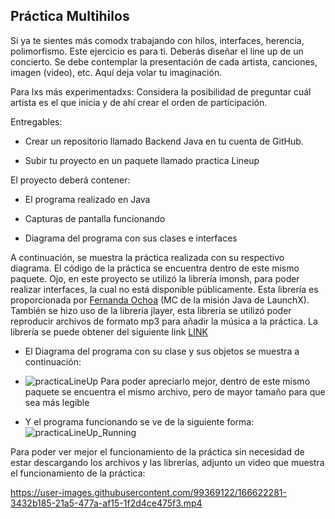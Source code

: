 ## Práctica Multihilos

Si ya te sientes más comodx trabajando con hilos, interfaces, herencia, polimorfismo. Este ejercicio es para ti. Deberás diseñar el line up de un concierto. Se debe contemplar la presentación de cada artista, canciones, imagen (video), etc. Aquí deja volar tu imaginación.

Para lxs más experimentadxs: Considera la posibilidad de preguntar cuál artista es el que inicia y de ahí crear el orden de participación.

Entregables:

- Crear un repositorio llamado Backend Java en tu cuenta de GitHub.

- Subir tu proyecto en un paquete llamado practica Lineup

 El proyecto deberá contener:

- El programa realizado en Java

- Capturas de pantalla funcionando

- Diagrama del programa con sus clases e interfaces

A continuación, se muestra la práctica realizada con su respectivo diagrama.
El código de la práctica se encuentra dentro de este mismo paquete.
Ojo, en este proyecto se utilizó la librería imonsh, para poder realizar interfaces, la cual no está disponible públicamente. Esta librería es proporcionada por [Fernanda Ochoa](https://github.com/FernandaOchoa) (MC de la misión Java de LaunchX).
También se hizo uso de la librería jlayer, esta librería se utilizó poder reproducir archivos de formato mp3 para añadir la música a la práctica. La librería se puede obtener del siguiente link [LINK](http://www.java2s.com/Code/Jar/j/Downloadjlayer101jar.htm)


- El Diagrama del programa con su clase y sus objetos se muestra a continuación:
- ![practicaLineUp](https://user-images.githubusercontent.com/99369122/166622117-4461fdd7-4337-476f-9a63-f03aea6bac04.png)
Para poder apreciarlo mejor, dentro de este mismo paquete se encuentra el mismo archivo, pero de mayor tamaño para que sea más legible





- Y el programa funcionando se ve de la siguiente forma:
![practicaLineUp_Running](https://user-images.githubusercontent.com/99369122/166622131-fe30ca92-8b56-4ff2-a801-cf3edf61eb1b.png)


Para poder ver mejor el funcionamiento de la práctica sin necesidad de estar descargando los archivos y las librerías, adjunto un video que muestra el funcionamiento de la práctica:

https://user-images.githubusercontent.com/99369122/166622281-3432b185-21a5-477a-af15-1f2d4ce475f3.mp4




